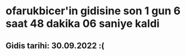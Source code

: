 # ofarukbicer'in gidisine son 1 gun 6 saat 48 dakika 06 saniye kaldi

## Gidis tarihi: 30.09.2022 :(